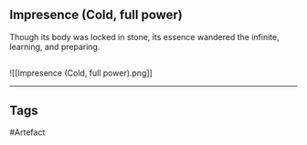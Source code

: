 ## Impresence (Cold, full power)
Though its body was locked in stone,
its essence wandered the infinite,
learning, and preparing.
## 
![[Impresence (Cold, full power).png]]

---
## Tags
#Artefact